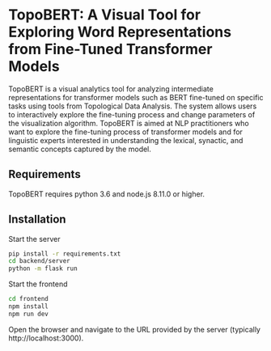 # TopoBERT: A Visual Tool for Exploring Word Representations from Fine-Tuned Transformer Models

TopoBERT is a visual analytics tool for analyzing intermediate representations for transformer models such as BERT fine-tuned on specific tasks using tools from Topological Data Analysis.
The system allows users to interactively explore the fine-tuning process and change parameters of the visualization algorithm.
TopoBERT is aimed at NLP practitioners who want to explore the fine-tuning process of transformer models and for linguistic experts interested in understanding the lexical, synactic, and semantic concepts captured by the model.

## Requirements
TopoBERT requires python 3.6 and node.js 8.11.0 or higher.

## Installation
Start the server

```bash
pip install -r requirements.txt
cd backend/server
python -m flask run
```

Start the frontend

```bash
cd frontend
npm install
npm run dev
```

Open the browser and navigate to the URL provided by the server (typically http://localhost:3000).